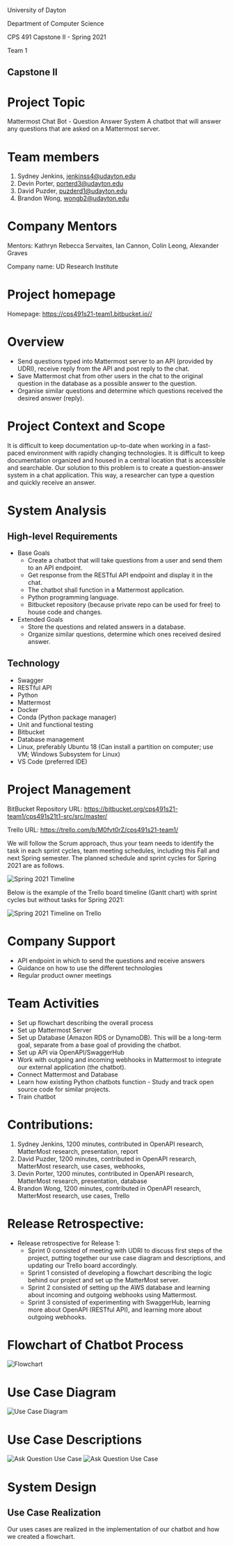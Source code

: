University of Dayton

Department of Computer Science

CPS 491 Capstone II - Spring 2021

Team 1


## Capstone II


# Project Topic

Mattermost Chat Bot - Question Answer System
A chatbot that will answer any questions that are asked on a Mattermost server.


# Team members


1.  Sydney Jenkins, jenkinss4@udayton.edu
2.  Devin Porter, porterd3@udayton.edu
3.  David Puzder, puzderd1@udayton.edu
4.  Brandon Wong, wongb2@udayton.edu


# Company Mentors

Mentors: Kathryn Rebecca Servaites, Ian Cannon, Colin Leong, Alexander Graves

Company name: UD Research Institute 

# Project homepage

Homepage: <https://cps491s21-team1.bitbucket.io//>


# Overview

* Send questions typed into Mattermost server to an API (provided by UDRI), receive reply from the API and post reply to the chat.
* Save Mattermost chat from other users in the chat to the original question in the database as a possible answer to the question.
* Organise similar questions and determine which questions received the desired answer (reply).

# Project Context and Scope

It is difficult to keep documentation up-to-date when working in a fast-paced environment with
rapidly changing technologies. It is difficult to keep documentation organized and housed in a
central location that is accessible and searchable. Our solution to this problem is to create a
question-answer system in a chat application. This way, a researcher can type a question and
quickly receive an answer.

# System Analysis
## High-level Requirements

* Base Goals
	- Create a chatbot that will take questions from a user and send them to an API endpoint.
	- Get response from the RESTful API endpoint and display it in the chat.
	- The chatbot shall function in a Mattermost application.
	- Python programming language.
	- Bitbucket repository (because private repo can be used for free) to house code and changes.
* Extended Goals
    - Store the questions and related answers in a database.
	- Organize similar questions, determine which ones received desired answer.


## Technology

* Swagger
* RESTful API
* Python
* Mattermost
* Docker
* Conda (Python package manager)
* Unit and functional testing
* Bitbucket
* Database management
* Linux, preferably Ubuntu 18 (Can install a partition on computer; use VM; Windows Subsystem for Linux)
* VS Code (preferred IDE)


# Project Management

BitBucket Repository URL: <https://bitbucket.org/cps491s21-team1/cps491s21t1-src/src/master/>

Trello URL: <https://trello.com/b/M0fvt0rZ/cps491s21-team1/>

We will follow the Scrum approach, thus your team needs to identify the task in each sprint cycles, team meeting schedules, including this Fall and next Spring semester. The planned schedule and sprint cycles for Spring 2021 are as follows. 

![Spring 2021 Timeline](https://capstones-cs-udayton.bitbucket.io/imgs/cps491s21timeline.png "Spring 2021 Timeline")


Below is the example of the Trello board timeline (Gantt chart) with sprint cycles but without tasks for Spring 2021: 

![Spring 2021 Timeline on Trello](https://capstones-cs-udayton.bitbucket.io/imgs/trello.png "Spring 2021 Timeline")


# Company Support

* API endpoint in which to send the questions and receive answers
* Guidance on how to use the different technologies
* Regular product owner meetings


# Team Activities

* Set up flowchart describing the overall process
* Set up Mattermost Server
* Set up Database (Amazon RDS or DynamoDB). This will be a long-term goal, separate from a base goal of providing the chatbot.
* Set up API via OpenAPI/SwaggerHub
* Work with outgoing and incoming webhooks in Mattermost to integrate our external application (the chatbot).
* Connect Mattermost and Database
* Learn how existing Python chatbots function - Study and track open source code for similar projects.
* Train chatbot


# Contributions: 

1.  Sydney Jenkins, 1200 minutes, contributed in OpenAPI research, MatterMost research, presentation, report
2.  David Puzder, 1200 minutes, contributed in OpenAPI research, MatterMost research, use cases, webhooks, 
3.  Devin Porter, 1200 minutes, contributed in OpenAPI research, MatterMost research, presentation, database
4.  Brandon Wong, 1200 minutes, contributed in OpenAPI research, MatterMost research, use cases, Trello

# Release Retrospective:

* Release retrospective for Release 1:
	* Sprint 0 consisted of meeting with UDRI to discuss first steps of the project, putting together our use case diagram and descriptions, and updating our Trello board accordingly.
	* Sprint 1 consisted of developing a flowchart describing the logic behind our project and set up the MatterMost server.
	* Sprint 2 consisted of setting up the AWS database and learning about incoming and outgoing webhooks using Mattermost.
	* Sprint 3 consisted of experimenting with SwaggerHub, learning more about OpenAPI (RESTful API), and learning more about outgoing webhooks.

# Flowchart of Chatbot Process

![Flowchart](https://trello-attachments.s3.amazonaws.com/5faaedaf4b1bc338640acb11/60196585b257f670f0d21222/fa26c2d442d1acab9b4aa68a5303c778/Chatbot_FlowChart_Draft.png)

# Use Case Diagram

![Use Case Diagram](https://trello-attachments.s3.amazonaws.com/60099e9b2e8fbb6c29146a6e/301x253/e56c2b8008bcd09ad5ae2ba0f9f12557/Capstone_II_Use_Case_Diagram.png)


# Use Case Descriptions

![Ask Question Use Case](https://trello-attachments.s3.amazonaws.com/5faaedaf4b1bc338640acb11/6009997fffd5ef45959553d6/6824156bc97d505be7e5e802cc21b234/Screen_Shot_2021-01-21_at_10.09.11_AM.png)
![Ask Question Use Case](https://trello-attachments.s3.amazonaws.com/5faaedaf4b1bc338640acb11/6009997fffd5ef45959553d6/ae80136365ca98b56de3c66d48725000/Screen_Shot_2021-01-21_at_10.09.31_AM.png)

# System Design
## Use Case Realization
Our uses cases are realized in the implementation of our chatbot and how we created a flowchart.
